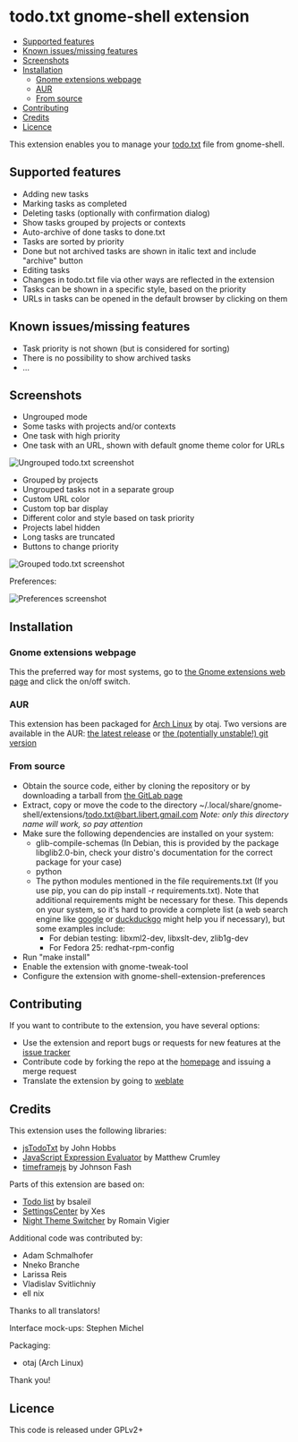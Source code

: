 # todo.txt gnome-shell extension

<!-- vim-markdown-toc GitLab -->

* [Supported features](#supported-features)
* [Known issues/missing features](#known-issuesmissing-features)
* [Screenshots](#screenshots)
* [Installation](#installation)
    * [Gnome extensions webpage](#gnome-extensions-webpage)
    * [AUR](#aur)
    * [From source](#from-source)
* [Contributing](#contributing)
* [Credits](#credits)
* [Licence](#licence)

<!-- vim-markdown-toc -->

This extension enables you to manage your [todo.txt](http://todotxt.org/ "Todo.txt homepage") file from gnome-shell.

## Supported features
* Adding new tasks
* Marking tasks as completed
* Deleting tasks (optionally with confirmation dialog)
* Show tasks grouped by projects or contexts
* Auto-archive of done tasks to done.txt
* Tasks are sorted by priority
* Done but not archived tasks are shown in italic text and include "archive" button
* Editing tasks
* Changes in todo.txt file via other ways are reflected in the extension
* Tasks can be shown in a specific style, based on the priority
* URLs in tasks can be opened in the default browser by clicking on them

## Known issues/missing features
* Task priority is not shown (but is considered for sorting)
* There is no possibility to show archived tasks
* …

## Screenshots
* Ungrouped mode
* Some tasks with projects and/or contexts
* One task with high priority
* One task with an URL, shown with default gnome theme color for URLs


![Ungrouped todo.txt screenshot](https://gitlab.com/todo.txt-gnome-shell-extension/todo-txt-gnome-shell-extension/raw/master/images/basic.png "Todo.txt in ungrouped mode")

* Grouped by projects
* Ungrouped tasks not in a separate group
* Custom URL color
* Custom top bar display
* Different color and style based on task priority
* Projects label hidden
* Long tasks are truncated
* Buttons to change priority

![Grouped todo.txt screenshot](https://gitlab.com/todo.txt-gnome-shell-extension/todo-txt-gnome-shell-extension/raw/master/images/advanced.png "Todo.txt with advanced settings")

Preferences:

![Preferences screenshot](https://gitlab.com/todo.txt-gnome-shell-extension/todo-txt-gnome-shell-extension/raw/master/images/preferences.png "Todo.txt preferences")

## Installation

### Gnome extensions webpage

This the preferred way for most systems, go to [the Gnome extensions web page](https://extensions.gnome.org/extension/570/todotxt/) and click the on/off switch.

### AUR

This extension has been packaged for [Arch Linux](https://archlinux.org) by otaj. Two versions are available in the AUR: [the
latest release](https://aur.archlinux.org/packages/gnome-shell-extension-todotxt/) or [the (potentially unstable!) git
version](https://aur.archlinux.org/packages/gnome-shell-extension-todotxt-git/)

### From source

* Obtain the source code, either by cloning the repository or by downloading a tarball from [the GitLab page](https://gitlab.com/todo.txt-gnome-shell-extension/todo-txt-gnome-shell-extension/)
* Extract, copy or move the code to the directory ~/.local/share/gnome-shell/extensions/todo.txt@bart.libert.gmail.com
*Note: only this directory name will work, so pay attention*
* Make sure the following dependencies are installed on your system:
    * glib-compile-schemas (In Debian, this is provided by the package libglib2.0-bin, check your distro's documentation for the correct package for your case)
    * python
    * The python modules mentioned in the file requirements.txt (If you use pip, you can do pip install -r requirements.txt). Note that additional requirements might be necessary for these. This depends on your system, so it's hard to provide a complete list (a web search engine like [google](https://encrypted.google.com) or [duckduckgo](https://duckduckgo.com) might help you if necessary), but some examples include:
        * For debian testing: libxml2-dev, libxslt-dev, zlib1g-dev
        * For Fedora 25: redhat-rpm-config
* Run "make install"
* Enable the extension with gnome-tweak-tool
* Configure the extension with gnome-shell-extension-preferences

## Contributing
If you want to contribute to the extension, you have several options:

* Use the extension and report bugs or requests for new features at the [issue tracker](https://gitlab.com/todo.txt-gnome-shell-extension/todo-txt-gnome-shell-extension/issues)
* Contribute code by forking the repo at the [homepage](https://gitlab.com/todo.txt-gnome-shell-extension/todo-txt-gnome-shell-extension) and
  issuing a merge request
* Translate the extension by going to [weblate](https://hosted.weblate.org/engage/todo-txt-gnome-shell-extension/)

## Credits
This extension uses the following libraries:
* [jsTodoTxt](https://github.com/jmhobbs/jsTodoTxt) by John Hobbs
* [JavaScript Expression Evaluator](https://github.com/silentmatt/js-expression-eval) by Matthew Crumley
* [timeframejs](https://github.com/johnsonfash/timeframejs) by Johnson Fash

Parts of this extension are based on:

* [Todo list](https://extensions.gnome.org/extension/162/todo-list/) by bsaleil
* [SettingsCenter](https://extensions.gnome.org/extension/341/settingscenter/) by Xes
* [Night Theme Switcher](https://nightthemeswitcher.romainvigier.fr/) by Romain Vigier

Additional code was contributed by:
* Adam Schmalhofer
* Nneko Branche
* Larissa Reis
* Vladislav Svitlichniy
* ell nix

Thanks to all translators!

Interface mock-ups:
Stephen Michel

Packaging:
 * otaj (Arch Linux)

Thank you!

## Licence
This code is released under GPLv2+
